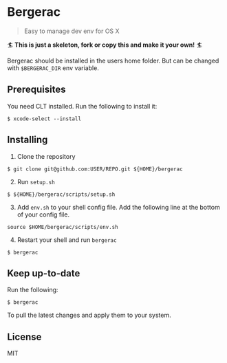 # Bergerac
> Easy to manage dev env for OS X

:surfer: **This is just a skeleton, fork or copy this and make it your own!** :surfer:

Bergerac should be installed in the users home folder. But can be changed with `$BERGERAC_DIR` env variable.

## Prerequisites
You need CLT installed.
Run the following to install it:
```shell
$ xcode-select --install
```

## Installing
1. Clone the repository
  ```shell
  $ git clone git@github.com:USER/REPO.git ${HOME}/bergerac
  ```

2. Run `setup.sh`
  ```shell
  $ ${HOME}/bergerac/scripts/setup.sh
  ```

3. Add `env.sh` to your shell config file.
  Add the following line at the bottom of your config file.
  ```shell
  source $HOME/bergerac/scripts/env.sh
  ```

4. Restart your shell and run `bergerac`
  ```shell
  $ bergerac
  ```

## Keep up-to-date
Run the following:
```shell
$ bergerac
```
To pull the latest changes and apply them to your system.

## License
MIT
